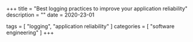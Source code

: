+++
title = "Best logging practices to improve your application reliability"
description = ""
date = 2020-23-01

tags = [
    "logging",
    "application reliability"
]
categories = [
    "software engineering"
]
+++

